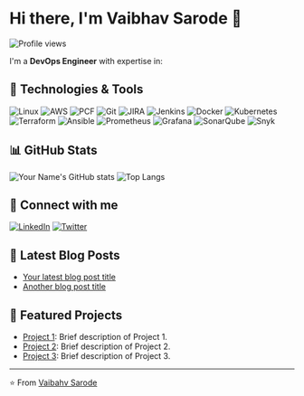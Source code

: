 # Hi there, I'm Vaibhav Sarode 👋

![Profile views](https://komarev.com/ghpvc/?vaibhav-sarode17)

I'm a **DevOps Engineer** with expertise in:

## 🔧 Technologies & Tools


![Linux](https://img.shields.io/badge/Linux-FCC624?style=flat-square&logo=linux&logoColor=black)
![AWS](https://img.shields.io/badge/AWS-232F3E?style=flat-square&logo=amazon-aws&logoColor=white)
![PCF](https://img.shields.io/badge/PCF-003B49?style=flat-square&logo=pivotal&logoColor=white)
![Git](https://img.shields.io/badge/Git-F05032?style=flat-square&logo=git&logoColor=white)
![JIRA](https://img.shields.io/badge/JIRA-0052CC?style=flat-square&logo=jira&logoColor=white)
![Jenkins](https://img.shields.io/badge/Jenkins-D24939?style=flat-square&logo=jenkins&logoColor=white)
![Docker](https://img.shields.io/badge/Docker-2496ED?style=flat-square&logo=docker&logoColor=white)
![Kubernetes](https://img.shields.io/badge/Kubernetes-326CE5?style=flat-square&logo=kubernetes&logoColor=white)
![Terraform](https://img.shields.io/badge/Terraform-7B42BC?style=flat-square&logo=terraform&logoColor=white)
![Ansible](https://img.shields.io/badge/Ansible-EE0000?style=flat-square&logo=ansible&logoColor=white)
![Prometheus](https://img.shields.io/badge/Prometheus-E6522C?style=flat-square&logo=prometheus&logoColor=white)
![Grafana](https://img.shields.io/badge/Grafana-F46800?style=flat-square&logo=grafana&logoColor=white)
![SonarQube](https://img.shields.io/badge/SonarQube-4E9BCD?style=flat-square&logo=sonarqube&logoColor=white)
![Snyk](https://img.shields.io/badge/Snyk-4C4A73?style=flat-square&logo=snyk&logoColor=white)


## 📊 GitHub Stats

![Your Name's GitHub stats](https://github-readme-stats.vercel.app/api?username=vaibhav-sarode17&show_icons=true&theme=radical)
![Top Langs](https://github-readme-stats.vercel.app/api/top-langs/?username=vaibhav-sarode17&layout=compact&theme=radical)

## 🔗 Connect with me

[![LinkedIn](https://img.shields.io/badge/LinkedIn-0077B5?style=flat-square&logo=linkedin&logoColor=white)](https://linkedin.com/in/vaibhav-sarode17)
[![Twitter](https://img.shields.io/badge/Twitter-1DA1F2?style=flat-square&logo=twitter&logoColor=white)](https://twitter.com/your-twitter)

## 📝 Latest Blog Posts

<!-- BLOG-POST-LIST:START -->
- [Your latest blog post title](https://yourbloglink.com)
- [Another blog post title](https://yourbloglink.com)
<!-- BLOG-POST-LIST:END -->

## 📂 Featured Projects

- [Project 1](https://github.com/your-github-username/project1): Brief description of Project 1.
- [Project 2](https://github.com/your-github-username/project2): Brief description of Project 2.
- [Project 3](https://github.com/your-github-username/project3): Brief description of Project 3.

---

⭐️ From [Vaibahv Sarode](https://github.com/vaibhav-sarode17)
